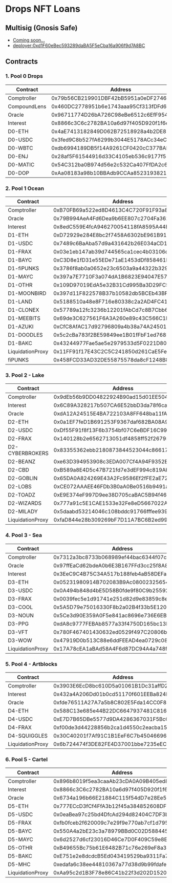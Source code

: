 # Drops NFT Loans

## Multisig (Gnosis Safe)

- [Coming soon...](https://gnosis-safe.io/app)
- [deployer:0xd1F60eBec593289daBA5F5eCba16a906f9d7A8BC](https://etherscan.io/address/0xd1f60ebec593289daba5f5ecba16a906f9d7a8bc)

## Contracts

### 1. Pool 0 Drops

| Contract     | Address                                    | Owner    |
| ------------ | ------------------------------------------ | -------- |
| Comptroller  | 0x79b56CB219901DBF42bB5951a0eDF27465F96206 | Deployer |
| CompoundLens | 0x460DC2778951b6e1743aaa95Cf313fDFd61f1ecA | ---      |
| Oracle       | 0x96711774D26bA726C98eBe6512c6EfF954a2e575 | ---      |
| Interest     | 0x8866c3C6c2782BA10a6d97f405D920f1f6e824E1 | ---      |
| D0-ETH       | 0x4aE7413182849D062B72518928a4b2DE87F0e411 | ---      |
| D0-USDC      | 0x3fed9C8b527fA6299b3044E5178ACc34eC2e25e2 | ---      |
| D0-WBTC      | 0xdb6994189DB5f14A9261CF0420cC377BADaB03bE | ---      |
| D0-ENJ       | 0x28af5F61544916d33C4105eb536c9177f5523b67 | ---      |
| D0-MATIC     | 0x54C312ba0B974d56e2c532Ca407FfDA2c6a14793 | ---      |
| D0-DOP       | 0xAa08183a98b10BBAdb9CCAa852319382120D4683 | ---      |

### 2. Pool 1 Ocean

| Contract         | Address                                    | Owner    |
| ---------------- | ------------------------------------------ | -------- |
| Comptroller      | 0xB70FB69a522ed8D4613C4C720F91F93a836EE2f5 | Deployer |
| Oracle           | 0x79B994AeA4Fd6Dea9b6EE807c2704Fa36219b5f6 | ---      |
| Interest         | 0x8edC559E4fcA946270054118fA8595A44Ea88dc0 | ---      |
| D1-ETH           | 0xD72929e284E8bc2f7458A6302bE961B91bccB339 | ---      |
| D1-USDC          | 0x7489c6BaAba57d9a431642b26E034aCD191039f7 | ---      |
| D1-FRAX          | 0x03e1eb147ab39d744565ca1cec4b03106d21fa92 | ---      |
| D1-BAYC          | 0xC3D8e1fD31e55EDe71aE1453dDf858461E23B59a | ---      |
| D1-fiPUNKS       | 0x3786f8ab0a0652e23c6503a9a44322b3295608fe | ---      |
| D1-MAYC          | 0x397a7E7710F3a074dA1B6823E94047E57A5db896 | ---      |
| D1-OTHR          | 0x109D97019EdA5e32B31Cd995Ba3D29FC5A3e7c97 | ---      |
| D1-MOONBIRD      | 0x397d11F822578B37b10582db5BCEb43BF6E7C85b | ---      |
| D1-LAND          | 0x5188510a48e8F716e80338c2a2AD4FC415aFC290 | ---      |
| D1-CLONEX        | 0x57789a12fc3236b12201fAbCd7c8B7Cbb6A94727 | ---      |
| D1-MEEBITS       | 0x69de3C627561F6A3A260e89c43C566C1F3c93E23 | ---      |
| D1-AZUKI         | 0xCfC8AfAC17d92796809a4b38a74A245011a96E83 | ---      |
| D1-DOODLES       | 0x5c2cBa783f2BE59849ee1B01fFbF1ed768B444e0 | ---      |
| D1-BAKC          | 0x43244977Fae5ae5e2979533d5F0221D80840Fa1A | ---      |
| LiquidationProxy | 0x11FF91f17E43C2C5C241850d261CaE5Febb9B439 | ---      |
| fiPUNKS          | 0x458FCD33AD32DE55875578da8cF1248B8765EC95 | ---      |

### 3. Pool 2 - Lake

| Contract         | Address                                    | Owner    |
| ---------------- | ------------------------------------------ | -------- |
| Comptroller      | 0x9dEb56b9DD04822924B90ad15d01EE50415f8bC7 | Deployer |
| Interest         | 0x6C89A328217b507CA6E52bbD3da78f6ca57172Db | ---      |
| Oracle           | 0xdA12A24515E4BA722103A8FF648ba11fAF7992E1 | ---      |
| D2-ETH           | 0x0a1EF7feD1B691253F9367daf682BA08A9D2fD9C | ---      |
| D2-USDC          | 0xDf55F91f8f13F6b3754bf07C6eBDF16C99f83198 | ---      |
| D2-FRAX          | 0x140128b2e6562713051df4858ff52f26795b8920 | ---      |
| D2-CYBERBROKERS  | 0x83355362ebb2180873844523044c866170f9D99C | ---      |
| D2-BEANZ         | 0xe63D394953908c3EDA007Cf4A94F9352Bb22dEC0 | ---      |
| D2-CBD           | 0xB589a8E4D5c47B721fd7e3dEF994c819Ab8718C4 | ---      |
| D2-GOBLIN        | 0x65DA0A824269E43A2Fc9586Ef2fFE2aE722C33Be | ---      |
| D2-LOBS          | 0xCE072AAAEE46FDb3B0aA0Be0516b9491aD88eC57 | ---      |
| D2-TOADZ         | 0xE9E374eF997D9ee38D705caBAC5B94f469506966 | ---      |
| D2-WIZARDS       | 0x777a91c5E1CAE1533e32Fe8eD5667022A1E0fbB6 | ---      |
| D2-MILADY        | 0x5daabd53214046c108bddc91766fffee9397cee4 | ---      |
| LiquidationProxy | 0xfaD844e28b309269bF7D11A7BC6B2ed993175598 | ---      |

### 4. Pool 3 - Sea

| Contract         | Address                                    | Owner    |
| ---------------- | ------------------------------------------ | -------- |
| Comptroller      | 0x7312a3bc8733b068989ef44bac6344f07cfcde7f | Deployer |
| Oracle           | 0x97ffEaCd62bdeA0b6E3B167FFd3cc25f8A8fc47f | ---      |
| Interest         | 0x3EeC9C4B75C34A517b188feb4aB58DEFaeb3F35d | ---      |
| D3-ETH           | 0x05231980914B702083B9Ac08002325654F6eb95B | ---      |
| D3-USDC          | 0x0A494b848d4bE5D58B0fde9f80C9b25592a2D3b2 | ---      |
| D3-FRAX          | 0x0039fec5e1d91741e251d82d9e83859c8e79013d | ---      |
| D3-COOL          | 0x5A5D79e75016330F8b2a02B4f33b5E12003a63D7 | ---      |
| D3-NOUN          | 0x5Ce3d90E359A0F5e841ac8696e736E6EBF8bf2f0 | ---      |
| D3-PPG           | 0xdA8c9777FEBAb8577a33f4750D165bc13b07B93d | ---      |
| D3-VFT           | 0x780F467401430632ed0529f497C20806b2793dfF | ---      |
| D3-WOW           | 0x47919D0b513C88e6ddFEEAD4ea0729c08003dAEE | ---      |
| LiquidationProxy | 0x17A78cEA1aBAd58A4F6d87DC94A4a748f2965b20 | ---      |

### 5. Pool 4 - Artblocks

| Contract         | Address                                    | Owner    |
| ---------------- | ------------------------------------------ | -------- |
| Comptroller      | 0x3903E6EcD8bc610D5a01061B1Dc31affD21F81C6 | Deployer |
| Interest         | 0x432a4A206Dd01b0cd51170f601EEBa824B1f0B61 | ---      |
| Oracle           | 0xfde76511A27A7a5b8C802E5Fda14CC0F879bC2C6 | ---      |
| D4-ETH           | 0x588C13e685e44B22DC6647937481C816E5FeE086 | ---      |
| D4-USDC          | 0xE7D7B65DBe5577d9DA4286367031F5BcCB020674 | ---      |
| D4-FRAX          | 0xf00de3d44228856b2ca1d4550c2eacba153daca7 | ---      |
| D4-SQUIGGLES     | 0x30C40201f7Af91C1B1EeF6C7b4504669602a82f5 | ---      |
| LiquidationProxy | 0x6b724474f3DE82FE4D37001bbe7235eEC1dE6035 | ---      |

### 6. Pool 5 - Cartel

| Contract         | Address                                    | Owner    |
| ---------------- | ------------------------------------------ | -------- |
| Comptroller      | 0x896b8019f5ea3caaAb23cDA0A09B405ed8361E8b | Deployer |
| Interest         | 0x8866c3C6c2782BA10a6d97f405D920f1f6e824E1 | ---      |
| Oracle           | 0x6734a196b66E21884C115f54dD7e28Ee5C23678d | ---      |
| D5-ETH           | 0x777ECcD3fCf4FfA3b12f45a384852608DF2619a0 | ---      |
| D5-USDC          | 0x0eaBea97c25bd4DfcAd294d82404C7DF3b26a2Cc | ---      |
| D5-FRAX          | 0xfb0fceb2f620009c7e29f9e770ab7cf1d7956ecc | ---      |
| D5-BAYC          | 0x550A4a2bE23c3a78979BBd0C02D588445B385c1b | ---      |
| D5-MAYC          | 0x6d2527d6cf23016D46Ce7D0F409C59e8E34D0854 | ---      |
| D5-OTHR          | 0xB49655Bc75b61E6482B71c76e269eF8a342283Ba | ---      |
| D5-BAKC          | 0xE751e2e8dcdcB5Ed043419529ba9311Fa7CCDd3E | ---      |
| D5-MHC           | 0xedafa6c38ee44810367a77d38d9b99fdafee8513 | ---      |
| LiquidationProxy | 0xAa95c2d1B3F78e86C41b22f3d202D15200a23E23 | ---      |
